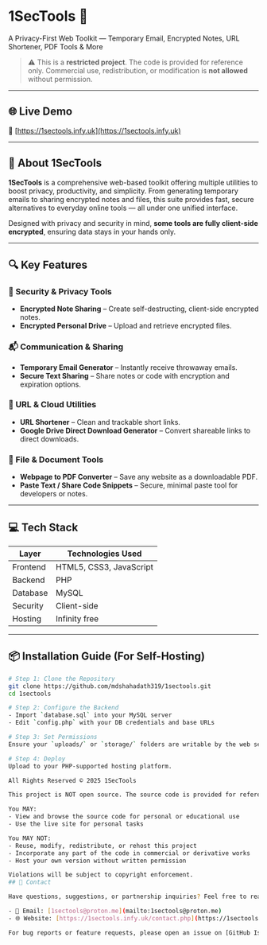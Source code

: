 # 1SecTools 🔐  
A Privacy-First Web Toolkit — Temporary Email, Encrypted Notes, URL Shortener, PDF Tools & More

> ⚠️ This is a **restricted project**. The code is provided for reference only. Commercial use, redistribution, or modification is **not allowed** without permission.

---

## 🌐 Live Demo

🔗 [https://1sectools.infy.uk](https://1sectools.infy.uk)

---

## 🧰 About 1SecTools

**1SecTools** is a comprehensive web-based toolkit offering multiple utilities to boost privacy, productivity, and simplicity. From generating temporary emails to sharing encrypted notes and files, this suite provides fast, secure alternatives to everyday online tools — all under one unified interface.

Designed with privacy and security in mind, **some tools are fully client-side encrypted**, ensuring data stays in your hands only.

---

## 🔍 Key Features

### 🔐 Security & Privacy Tools
- **Encrypted Note Sharing** – Create self-destructing, client-side encrypted notes.
- **Encrypted Personal Drive** – Upload and retrieve encrypted files.

### 📬 Communication & Sharing
- **Temporary Email Generator** – Instantly receive throwaway emails.
- **Secure Text Sharing** – Share notes or code with encryption and expiration options.

### 🔗 URL & Cloud Utilities
- **URL Shortener** – Clean and trackable short links.
- **Google Drive Direct Download Generator** – Convert shareable links to direct downloads.

### 📄 File & Document Tools
- **Webpage to PDF Converter** – Save any website as a downloadable PDF.
- **Paste Text / Share Code Snippets** – Secure, minimal paste tool for developers or notes.

---

## 💻 Tech Stack

| Layer         | Technologies Used                      |
|---------------|----------------------------------------|
| Frontend      | HTML5, CSS3, JavaScript                    |
| Backend       | PHP         |
| Database      | MySQL       |
| Security      | Client-side |
| Hosting       |Infinity free|

---

## 📦 Installation Guide (For Self-Hosting)

```bash
# Step 1: Clone the Repository
git clone https://github.com/mdshahadath319/1sectools.git
cd 1sectools

# Step 2: Configure the Backend
- Import `database.sql` into your MySQL server
- Edit `config.php` with your DB credentials and base URLs

# Step 3: Set Permissions
Ensure your `uploads/` or `storage/` folders are writable by the web server.

# Step 4: Deploy
Upload to your PHP-supported hosting platform.

All Rights Reserved © 2025 1SecTools

This project is NOT open source. The source code is provided for reference and deployment by the author only.

You MAY:
- View and browse the source code for personal or educational use
- Use the live site for personal tasks

You MAY NOT:
- Reuse, modify, redistribute, or rehost this project
- Incorporate any part of the code in commercial or derivative works
- Host your own version without written permission

Violations will be subject to copyright enforcement.
## 📧 Contact

Have questions, suggestions, or partnership inquiries? Feel free to reach out:

- 📩 Email: [1sectools@proton.me](mailto:1sectools@proton.me)
- 🌐 Website: [https://1sectools.infy.uk/contact.php](https://1sectools.infy.uk/contact.php)

For bug reports or feature requests, please open an issue on [GitHub Issues](https://github.com/mdshahadath319/1sectools/issues).

